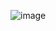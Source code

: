 ![image](https://user-images.githubusercontent.com/71113346/164872707-820791e4-158f-48b5-97f5-67cd70ec43a4.png)

